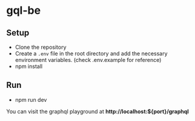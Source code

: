 # gql-be

## Setup
- Clone the repository
- Create a `.env` file in the root directory and add the necessary environment variables. (check .env.example for reference)
- npm install

## Run
- npm run dev

You can visit the graphql playground at **http://localhost:${port}/graphql**
